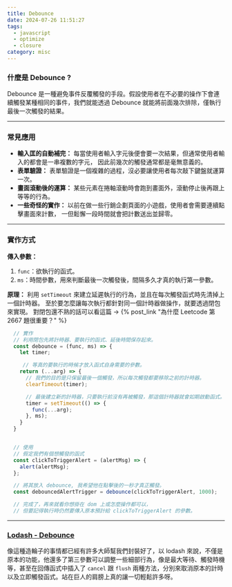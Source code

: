 ```yaml
---
title: Debounce
date: 2024-07-26 11:51:27
tags:
  - javascript
  - optimize
  - closure
category: misc
---
```


### 什麼是 Debounce ?

Debounce 是一種避免事件反覆觸發的手段。假設使用者在不必要的操作下會連續觸發某種相同的事件，我們就能透過 Debounce 就能將前面幾次排除，僅執行最後一次觸發的結果。

---

### 常見應用
- **輸入匡的自動補完：**
每當使用者輸入字元後便會要一次結果，但通常使用者輸入的都會是一串複數的字元，
因此前幾次的觸發通常都是毫無意義的。
- **表單驗證：**
表單驗證是一個複雜的過程，沒必要讓使用者每次敲下鍵盤就運算一次。
- **畫面滾動後的運算：**
某些元素在捲軸滾動時會跑到畫面外，滾動停止後再跟上等等的行為。
- **一些奇怪的實作：**
以前在做一些行銷企劃頁面的小遊戲，使用者會需要連續點擊畫面來計數，
一但鬆懈一段時間就會把計數送出並歸零。

---

### 實作方式

**傳入參數：**
1. `func`：欲執行的函式。
2. `ms`：時間參數，用來判斷最後一次觸發後，間隔多久才真的執行第一參數。

**原理：**
利用 `setTimeout` 來建立延遲執行的行為，並且在每次觸發函式時先清掉上一個計時器。
至於要怎麼讓每次執行都針對同一個計時器做操作，就要透過閉包來實現。
對閉包還不熟的話可以看這篇 -> {% post_link "為什麼 Leetcode 第 2667 題很重要？"  %}

```js
  // 實作
  // 利用閉包先將計時器、要執行的函式、延後時間保存起來。
  const debounce = (func, ms) => {
    let timer;

     // 等真的要執行的時候才放入函式自身需要的參數。
    return (...arg) => {
      // 我們的目的是只保留最後一個觸發，所以每次觸發都要移除之前的計時器。
      clearTimeout(timer);

      // 最後建立新的計時器，只要執行前沒有再被觸發，那這個計時器就會如期啟動函式。
      timer = setTimeout(() => {
        func(...arg);
      }, ms);
    }
  }


  // 使用
  // 假定我們有個想觸發的函式
  const clickToTriggerAlert = (alertMsg) => {
    alert(alertMsg);
  };

  // 將其放入 debounce, 我希望他在點擊後的一秒才真正觸發。
  const debouncedAlertTrigger = debounce(clickToTriggerAlert, 1000);

  // 完成了，再來就看你想掛在 dom 上或怎麼操作都可以，
  // 但要記得執行時仍然要傳入原本預計給 clickToTriggerAlert 的參數。
```

---

### [Lodash - Debounce](https://lodash.com/docs/4.17.15#debounce)

像這種造輪子的事情都已經有許多大師幫我們封裝好了，以 lodash 來說，不僅是原本的功能，他還多了第三參數可以調整一些細部行為，像是最大等待、觸發時機等，甚至在回傳函式中插入了 `cancel` 跟 `flush` 兩種方法，分別來取消原本的計時以及立即觸發函式。站在巨人的肩膀上真的讓一切輕鬆許多呀。
